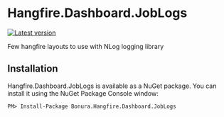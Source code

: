 # Hangfire.Dashboard.JobLogs

[![Latest version](https://img.shields.io/nuget/v/Bonura.Hangfire.Dashboard.JobLogs.svg)](https://www.nuget.org/packages?q=Bonura.Hangfire.Dashboard.JobLogs)

Few hangfire layouts to use with NLog logging library

Installation
-------------

Hangfire.Dashboard.JobLogs is available as a NuGet package. You can install it using the NuGet Package Console window:

```
PM> Install-Package Bonura.Hangfire.Dashboard.JobLogs
```

